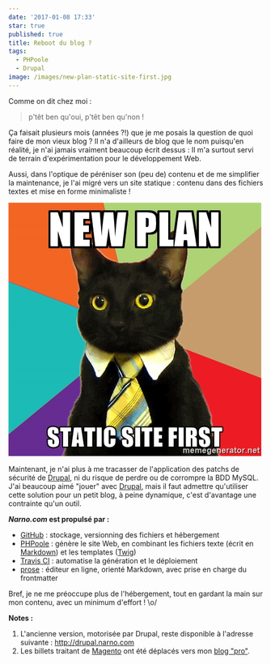 ```yaml
---
date: '2017-01-08 17:33'
star: true
published: true
title: Reboot du blog ?
tags:
  - PHPoole
  - Drupal
image: /images/new-plan-static-site-first.jpg
---
```

Comme on dit chez moi :
> p'têt ben qu'oui, p'têt ben qu'non !

Ça faisait plusieurs mois (années ?!) que je me posais la question de quoi faire de mon vieux blog ? Il n'a d'ailleurs de blog que le nom puisqu'en réalité, je n'ai jamais vraiment beaucoup écrit dessus : Il m'a surtout servi de terrain d'expérimentation pour le développement Web.

Aussi, dans l'optique de péréniser son (peu de) contenu et de me simplifier la maintenance, je l'ai migré vers un site statique : contenu dans des fichiers textes et mise en forme minimaliste !

![](/images/new-plan-static-site-first.jpg)

Maintenant, je n'ai plus à me tracasser de l'application des patchs de sécurité de [Drupal](/tags/drupal), ni du risque de perdre ou de corrompre la BDD MySQL.
J'ai beaucoup aimé "jouer" avec [Drupal](/tags/drupal), mais il faut admettre qu'utiliser cette solution pour un petit blog, à peine dynamique, c'est d'avantage une contrainte qu'un outil.

**_Narno.com_ est propulsé par :**
* [GitHub](https://github.com/Narno/narno.com) : stockage, versionning des fichiers et hébergement
* [PHPoole](http://phpoole.org/) : génère le site Web, en combinant les fichiers texte (écrit en [Markdown](https://daringfireball.net/projects/markdown/)) et les templates ([Twig](http://twig.sensiolabs.org/))
* [Travis CI](https://travis-ci.org/Narno/narno.com) : automatise la génération et le déploiement
* [prose](http://prose.io/) : éditeur en ligne, orienté Markdown, avec prise en charge du frontmatter

Bref, je ne me préoccupe plus de l'hébergement, tout en gardant la main sur mon contenu, avec un minimum d'effort ! \o/

**Notes :**
1. L'ancienne version, motorisée par Drupal, reste disponible à l'adresse suivante : <http://drupal.narno.com>
2. Les billets traitant de [Magento](http://arnaudligny.fr/tags/magento/) ont été déplacés vers mon [blog "pro"](http://arnaudligny.fr/blog/ "Le blog de Arnaud Ligny").
